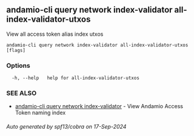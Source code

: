 ## andamio-cli query network index-validator all-index-validator-utxos

View all access token alias index utxos

```
andamio-cli query network index-validator all-index-validator-utxos [flags]
```

### Options

```
  -h, --help   help for all-index-validator-utxos
```

### SEE ALSO

* [andamio-cli query network index-validator](andamio-cli_query_network_index-validator.md)	 - View Andamio Access Token naming index

###### Auto generated by spf13/cobra on 17-Sep-2024
